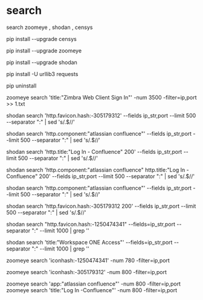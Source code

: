 # search
search zoomeye , shodan , censys

pip install --upgrade censys

pip install --upgrade zoomeye

pip install --upgrade shodan

pip install -U urllib3 requests

pip uninstall 


zoomeye search 'title:"Zimbra Web Client Sign In"'  -num 3500  -filter=ip,port >> 1.txt



shodan search 'http.favicon.hash:-305179312'  --fields ip_str,port --limit 500 --separator ":" | sed 's/.$//'

shodan search 'http.component:"atlassian confluence"'  --fields ip_str,port --limit 500 --separator ":" | sed 's/.$//'

shodan search 'http.title:"Log In - Confluence" 200'  --fields ip_str,port --limit 500 --separator ":" | sed 's/.$//'

shodan search 'http.component:"atlassian confluence" http.title:"Log In - Confluence" 200'  --fields ip_str,port --limit 500 --separator ":" | sed 's/.$//'

shodan search 'http.component:"atlassian confluence"'  --fields ip_str,port --limit 500 --separator ":" | sed 's/.$//'

shodan search 'http.favicon.hash:-305179312 200'  --fields ip_str,port --limit 500 --separator ":" | sed 's/.$//'

shodan  search "http.favicon.hash:-1250474341" --fields=ip_str,port --separator ":" --limit 1000 | grep ''

shodan  search 'title:"Workspace ONE Access"' --fields=ip_str,port --separator ":" --limit 1000 | grep ''


zoomeye search 'iconhash:-1250474341'  -num 780  -filter=ip,port

zoomeye search 'iconhash:-305179312' -num 800 -filter=ip,port

zoomeye search 'app:"atlassian confluence"' -num 800 -filter=ip,port
zoomeye search 'title:"Log In -Confluence"' -num 800 -filter=ip,port





